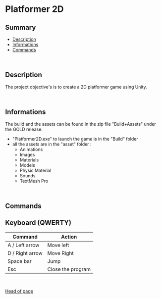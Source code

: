 # **Platformer 2D**

## **Summary**
- [Description](#Description)
- [Informations](#Informations)
- [Commands](#Commands)

<br>

## **Description**

The project objective's is to create a 2D platformer game using Unity.

<br>

## **Informations**

The build and the assets can be found in the zip file "Build+Assets" under the GOLD release:
- "Platformer2D.exe" to launch the game is in the "Build" folder
- all the assets are in the "asset" folder :
    - Animations
    - Images
    - Materials
    - Models
    - Physic Material
    - Sounds
    - TextMesh Pro

<br>

## **Commands**

Keyboard (QWERTY)
---

Command         | Action
-------         | ------
A / Left arrow  | Move left
D / Right arrow | Move Right
Space bar       | Jump
Esc             | Close the program

<br>

[Head of page](#Summary)

